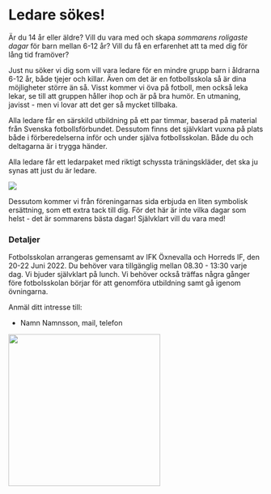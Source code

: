 # Ledare sökes!

Är du 14 år eller äldre? Vill du vara med och skapa _sommarens roligaste dagar_ för barn mellan 6-12 år? Vill du få en erfarenhet att ta med dig för lång tid framöver?

Just nu söker vi dig som vill vara ledare för en mindre grupp barn i åldrarna 6-12 år, både tjejer och killar. Även om det är en fotbollsskola så är dina möjligheter större än så. Visst kommer vi öva på fotboll, men också leka lekar, se till att gruppen håller ihop och är på bra humör. En utmaning, javisst - men vi lovar att det ger så mycket tillbaka. 

Alla ledare får en särskild utbildning på ett par timmar, baserad på material från Svenska fotbollsförbundet. Dessutom finns det självklart vuxna på plats både i förberedelserna inför och under själva fotbollsskolan. Både du och deltagarna är i trygga händer.

Alla ledare får ett ledarpaket med riktigt schyssta träningskläder, det ska ju synas att just du är ledare. 

<img src="https://aktiva.svenskfotboll.se/493521/globalassets/svff/bilderblock/aktiva/fotbollsskolan/fotbollsskolan_ledarklader.jpg/contentlarge"/>

Dessutom kommer vi från föreningarnas sida erbjuda en liten symbolisk ersättning, som ett extra tack till dig. För det här är inte vilka dagar som helst - det är sommarens bästa dagar! Självklart vill du vara med!

### Detaljer
Fotbolsskolan arrangeras gemensamt av IFK Öxnevalla och Horreds IF, den 20-22 Juni 2022. Du behöver vara tillgänglig mellan 08.30 - 13:30 varje dag. Vi bjuder självklart på lunch. Vi behöver också träffas några gånger före fotbolsskolan börjar för att genomföra utbildning samt gå igenom övningarna.

Anmäl ditt intresse till:
- Namn Namnsson, mail, telefon


<img src="/images/logo_v4.png" height="300px" style="display:flex"/>




